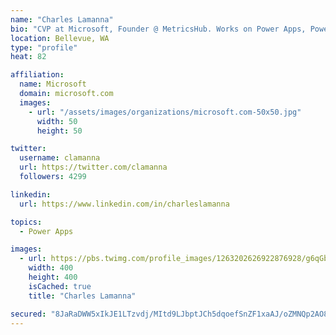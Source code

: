 ```yaml
---
name: "Charles Lamanna"
bio: "CVP at Microsoft, Founder @ MetricsHub. Works on Power Apps, Power Automate, Power Virtual Agent, Common Data Service and Dynamics 365."
location: Bellevue, WA
type: "profile"
heat: 82

affiliation:
  name: Microsoft
  domain: microsoft.com
  images:
    - url: "/assets/images/organizations/microsoft.com-50x50.jpg"
      width: 50
      height: 50

twitter:
  username: clamanna
  url: https://twitter.com/clamanna
  followers: 4299

linkedin:
  url: https://www.linkedin.com/in/charleslamanna

topics:
  - Power Apps

images:
  - url: https://pbs.twimg.com/profile_images/1263202626922876928/g6qGbHZ-_400x400.jpg
    width: 400
    height: 400
    isCached: true
    title: "Charles Lamanna"

secured: "8JaRaDWW5xIkJE1LTzvdj/MItd9LJbptJCh5dqoefSnZF1xaAJ/oZMNQp2AO8pijaq2pIQGZAPSqCEM4avw7BzJ9P3ruA31Lsa9P0xFJb3acr6lXwuWsbT4LQckCOnSME5Lfxswy8e/O2ONERA0mA9ZgIEq+yIjAB2mxDug+Apl2GN+MgayXqcbiRAgvpfWLYLQFB+LUkhBEc2x7+EO51Lr87YtyY33bhAKZQrp9fNjptABAGcSefooWr4+mBIYGS8x/484vk+leiH01WCreLocvC8iLWEO527mU6tuyIBBx4isc4fxo9JYM1LuJLVZK20vYbE7cqKu9U48UMizk/2Gg5RqS371fRuYN26crYtB9d/V9BnbRLwSRJ/98V9doS2fl60yKQ3wA+INwxDPp486cfWqvhoE+tcv0qJUzfTw=;zomw+2++BJhF5MSnmoeJAw=="
---
```


